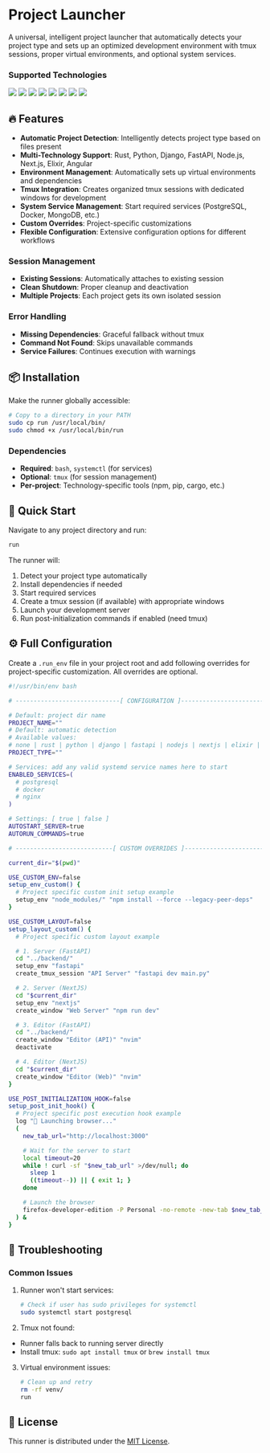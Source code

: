 # Project Launcher

A universal, intelligent project launcher that automatically detects your project type and sets up an optimized development environment with tmux sessions, proper virtual environments, and optional system services.

### Supported Technologies

<span>
  <img src="https://img.shields.io/badge/Rust-black?style=for-the-badge&logo=rust&logoColor=#E57324" />

  <img src="https://img.shields.io/badge/Elixir-4B275F?style=for-the-badge&logo=elixir&logoColor=white" />

  <img src="https://img.shields.io/badge/Python-FFD43B?style=for-the-badge&logo=python&logoColor=blue" />
  <img src="https://img.shields.io/badge/fastapi-109989?style=for-the-badge&logo=FASTAPI&logoColor=white" />
  <img src="https://img.shields.io/badge/Django-092E20?style=for-the-badge&logo=django&logoColor=green" />

  <img src="https://img.shields.io/badge/Node%20js-339933?style=for-the-badge&logo=nodedotjs&logoColor=white" />
  <img src="https://img.shields.io/badge/next%20js-000000?style=for-the-badge&logo=nextdotjs&logoColor=white" />
  <img src="https://img.shields.io/badge/Angular-DD0031?style=for-the-badge&logo=angular&logoColor=white" />
</span>

## 🔥 Features

- **Automatic Project Detection**: Intelligently detects project type based on files present
- **Multi-Technology Support**: Rust, Python, Django, FastAPI, Node.js, Next.js, Elixir, Angular
- **Environment Management**: Automatically sets up virtual environments and dependencies
- **Tmux Integration**: Creates organized tmux sessions with dedicated windows for development
- **System Service Management**: Start required services (PostgreSQL, Docker, MongoDB, etc.)
- **Custom Overrides**: Project-specific customizations
- **Flexible Configuration**: Extensive configuration options for different workflows

### Session Management

- **Existing Sessions**: Automatically attaches to existing session
- **Clean Shutdown**: Proper cleanup and deactivation
- **Multiple Projects**: Each project gets its own isolated session

### Error Handling

- **Missing Dependencies**: Graceful fallback without tmux
- **Command Not Found**: Skips unavailable commands
- **Service Failures**: Continues execution with warnings

## 📦 Installation

Make the runner globally accessible:

```bash
# Copy to a directory in your PATH
sudo cp run /usr/local/bin/
sudo chmod +x /usr/local/bin/run
```

### Dependencies

- **Required**: `bash`, `systemctl` (for services)
- **Optional**: `tmux` (for session management)
- **Per-project**: Technology-specific tools (npm, pip, cargo, etc.)

## 🚀 Quick Start

Navigate to any project directory and run:

```bash
run
```

The runner will:

1. Detect your project type automatically
2. Install dependencies if needed
3. Start required services
4. Create a tmux session (if available) with appropriate windows
5. Launch your development server
6. Run post-initialization commands if enabled (need tmux)

## ⚙️ Full Configuration

Create a `.run_env` file in your project root and add following overrides for
project-specific customization. All overrides are optional.

```bash
#!/usr/bin/env bash

# -----------------------------[ CONFIGURATION ]----------------------------- #

# Default: project dir name
PROJECT_NAME=""
# Default: automatic detection
# Available values:
# none | rust | python | django | fastapi | nodejs | nextjs | elixir | angular
PROJECT_TYPE=""

# Services: add any valid systemd service names here to start
ENABLED_SERVICES=(
  # postgresql
  # docker
  # nginx
)

# Settings: [ true | false ]
AUTOSTART_SERVER=true
AUTORUN_COMMANDS=true

# ---------------------------[ CUSTOM OVERRIDES ]--------------------------- #

current_dir="$(pwd)"

USE_CUSTOM_ENV=false
setup_env_custom() {
  # Project specific custom init setup example
  setup_env "node_modules/" "npm install --force --legacy-peer-deps"
}

USE_CUSTOM_LAYOUT=false
setup_layout_custom() {
  # Project specific custom layout example

  # 1. Server (FastAPI)
  cd "../backend/"
  setup_env "fastapi"
  create_tmux_session "API Server" "fastapi dev main.py"

  # 2. Server (NextJS)
  cd "$current_dir"
  setup_env "nextjs"
  create_window "Web Server" "npm run dev"

  # 3. Editor (FastAPI)
  cd "../backend/"
  create_window "Editor (API)" "nvim"
  deactivate

  # 4. Editor (NextJS)
  cd "$current_dir"
  create_window "Editor (Web)" "nvim"
}

USE_POST_INITIALIZATION_HOOK=false
setup_post_init_hook() {
  # Project specific post execution hook example
  log "🔗 Launching browser..."
  (
    new_tab_url="http://localhost:3000"

    # Wait for the server to start
    local timeout=20
    while ! curl -sf "$new_tab_url" >/dev/null; do
      sleep 1
      ((timeout--)) || { exit 1; }
    done

    # Launch the browser
    firefox-developer-edition -P Personal -no-remote -new-tab $new_tab_url &
  ) &
}
```

## 🔧 Troubleshooting

### Common Issues

1. Runner won't start services:

   ```bash
   # Check if user has sudo privileges for systemctl
   sudo systemctl start postgresql
   ```

2. Tmux not found:

- Runner falls back to running server directly
- Install tmux: `sudo apt install tmux` or `brew install tmux`

3. Virtual environment issues:

   ```bash
   # Clean up and retry
   rm -rf venv/
   run
   ```

## 📜 License

This runner is distributed under the [MIT License](LICENSE).
